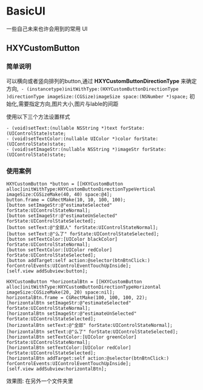 # BasicUI
一些自己未来也许会用到的常用 UI

## HXYCustomButton

### 简单说明
可以横向或者竖向排列的button,通过 **HXYCustomButtonDirectionType** 来确定方向,` - (instancetype)initWithType:(HXYCustomButtonDirectionType )directionType imageSize:(CGSize)imageSize space:(NSNumber *)space;` 初始化,需要指定方向,图片大小,图片与lable的间距

使用以下三个方法设置样式

	- (void)setText:(nullable NSString *)text forState:(UIControlState)state;
	- (void)setTextColor:(nullable UIColor *)color forState:(UIControlState)state;
	- (void)setImageStr:(nullable NSString *)imageStr forState:(UIControlState)state;

### 使用案例
	HXYCustomButton *button = [[HXYCustomButton alloc]initWithType:HXYCustomButtonDirectionTypeVertical imageSize:CGSizeMake(40, 40) space:@4];
    button.frame = CGRectMake(10, 10, 100, 100);
    [button setImageStr:@"estimateSelected" forState:UIControlStateNormal];
    [button setImageStr:@"estimateUnSelected" forState:UIControlStateSelected];
    [button setText:@"全部人" forState:UIControlStateNormal];
    [button setText:@"么了" forState:UIControlStateSelected];
    [button setTextColor:[UIColor blackColor] forState:UIControlStateNormal];
    [button setTextColor:[UIColor redColor] forState:UIControlStateSelected];
    [button addTarget:self action:@selector(btnBtnClick:) forControlEvents:UIControlEventTouchUpInside];
    [self.view addSubview:button];
    
    HXYCustomButton *horizontalBtn = [[HXYCustomButton alloc]initWithType:HXYCustomButtonDirectionTypeHorizontal imageSize:CGSizeMake(20, 20) space:nil];
    horizontalBtn.frame = CGRectMake(100, 100, 100, 22);
    [horizontalBtn setImageStr:@"estimateSelected" forState:UIControlStateNormal];
    [horizontalBtn setImageStr:@"estimateUnSelected" forState:UIControlStateSelected];
    [horizontalBtn setText:@"全部" forState:UIControlStateNormal];
    [horizontalBtn setText:@"么了" forState:UIControlStateSelected];
    [horizontalBtn setTextColor:[UIColor greenColor] forState:UIControlStateNormal];
    [horizontalBtn setTextColor:[UIColor redColor] forState:UIControlStateSelected];
    [horizontalBtn addTarget:self action:@selector(btnBtnClick:) forControlEvents:UIControlEventTouchUpInside];
    [self.view addSubview:horizontalBtn];
    
效果图: 在另外一个文件夹里
